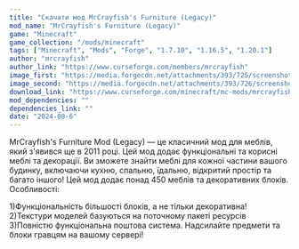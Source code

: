 ```yaml
---
title: "Скачати мод MrCrayfish's Furniture (Legacy)"
mod_name: "MrCrayfish's Furniture (Legacy)"
game: "Minecraft"
game_collection: "/mods/minecraft"
tags: ["Minecraft", "Mods", "Forge", "1.7.10", "1.16.5", "1.20.1"]
author: "mrcrayfish"
author_link: "https://www.curseforge.com/members/mrcrayfish"
image_first: "https://media.forgecdn.net/attachments/393/725/screenshot3.png"
image_second: "https://media.forgecdn.net/attachments/393/726/screenshot4.png"
download_link: "https://www.curseforge.com/minecraft/mc-mods/mrcrayfish-furniture-mod/files/all?page=1&amp;pageSize=20"
mod_dependencies: ""
dependencies_link: ""
date: "2024-08-6"
---
```


MrCrayfish's Furniture Mod (Legacy) — це класичний мод для меблів, який з'явився ще в 2011 році. Цей мод додає функціональні та корисні меблі та декорації. Ви зможете знайти меблі для кожної частини вашого будинку, включаючи кухню, спальню, їдальню, відкритий простір та багато іншого! Цей мод додає понад 450 меблів та декоративних блоків.
Особливості:

  1)Функціональність більшості блоків, а не тільки декоративна!
  2)Текстури моделей базуються на поточному пакеті ресурсів
  3)Повністю функціональна поштова система. Надсилайте предмети та блоки гравцям на вашому сервері!